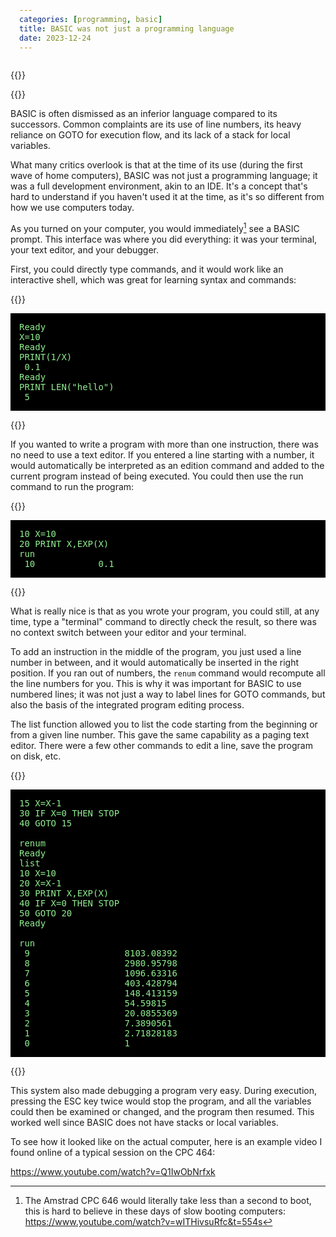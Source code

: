 ```yaml
---
categories: [programming, basic]
title: BASIC was not just a programming language
date: 2023-12-24
---
```


{{<rawhtml>}}
<style>
  pre {
    padding: 1em;
    color: lightgreen;
    background-color: black;
  }
</style>
{{</rawhtml>}}

BASIC is often dismissed as an inferior language compared to its successors.
Common complaints are its use of line numbers, its heavy reliance on GOTO for
execution flow, and its lack of a stack for local variables.

What many critics overlook is that at the time of its use (during the first
wave of home computers), BASIC was not just a programming language; it was a
full development environment, akin to an IDE. It's a concept that's hard to
understand if you haven't used it at the time, as it's so different from how
we use computers today.

As you turned on your computer, you would immediately[^1] see a BASIC prompt.
This interface was where you did everything: it was your terminal, your text
editor, and your debugger.

First, you could directly type commands, and it would work like an interactive
shell, which was great for learning syntax and commands:

{{<rawhtml>}}
<pre>
Ready
X=10
Ready
PRINT(1/X)
 0.1
Ready
PRINT LEN("hello")
 5
</pre>
{{</rawhtml>}}

If you wanted to write a program with more than one instruction, there was no
need to use a text editor.  If you entered a line starting with a number, it
would automatically be interpreted as an edition command and added to the
current program instead of being executed. You could then use the run command
to run the program:

{{<rawhtml>}}
<pre>
10 X=10
20 PRINT X,EXP(X)
run
 10            0.1
</pre>
{{</rawhtml>}}

What is really nice is that as you wrote your program, you could still, at any
time, type a "terminal" command to directly check the result, so there was no
context switch between your editor and your terminal.

To add an instruction in the middle of the program, you just used a line
number in between, and it would automatically be inserted in the right
position. If you ran out of numbers, the `renum` command would recompute all
the line numbers for you. This is why it was important for BASIC to use
numbered lines; it was not just a way to label lines for GOTO commands, but
also the basis of the integrated program editing process.

The list function allowed you to list the code starting from the beginning or
from a given line number. This gave the same capability as a paging text
editor. There were a few other commands to edit a line, save the program on
disk, etc.

{{<rawhtml>}}
<pre>
15 X=X-1
30 IF X=0 THEN STOP
40 GOTO 15

renum
Ready
list
10 X=10
20 X=X-1
30 PRINT X,EXP(X)
40 IF X=0 THEN STOP
50 GOTO 20
Ready

run
 9                  8103.08392
 8                  2980.95798
 7                  1096.63316
 6                  403.428794
 5                  148.413159
 4                  54.59815
 3                  20.0855369
 2                  7.3890561
 1                  2.71828183
 0                  1
</pre>
{{</rawhtml>}}

This system also made debugging a program very easy. During execution,
pressing the ESC key twice would stop the program, and all the variables could
then be examined or changed, and the program then resumed. This worked well
since BASIC does not have stacks or local variables.

To see how it looked like on the actual computer, here is an example video I
found online of a typical session on the CPC 464:

https://www.youtube.com/watch?v=Q1IwObNrfxk

[^1]: The Amstrad CPC 646 would literally take less than a second to boot,
      this is hard to believe in these days of slow booting computers:
      https://www.youtube.com/watch?v=wITHivsuRfc&t=554s
